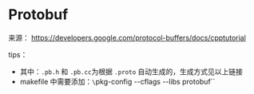 # Protobuf

来源：
https://developers.google.com/protocol-buffers/docs/cpptutorial

tips：
+ 其中：`.pb.h` 和 `.pb.cc`为根据 `.proto` 自动生成的，生成方式见以上链接
+ makefile 中需要添加：`\`pkg-config --cflags --libs protobuf\``
